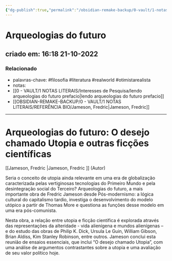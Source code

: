 ```yaml
---
{"dg-publish":true,"permalink":"/obsidian-remake-backup/0-vault/1-notas-literais/referencia-bio/arqueologias-do-futuro/","tags":["filosofia","literatura","realworld","otimistarealista"],"dgHomeLink":true,"dgShowLocalGraph":true,"dgShowFileTree":true,"dgEnableSearch":true,"noteIcon":""}
---
```


# Arqueologias do futuro

## criado em: 16:18 21-10-2022

### Relacionado

- palavras-chave: #filosofia #literatura #realworld #otimistarealista 
- notas:
- [[0 - VAULT/1 NOTAS LITERAIS/Interesses de Pesquisa/lendo arqueologias do futuro prefacio\|lendo arqueologias do futuro prefacio]]
- [[OBSIDIAN-REMAKE-BACKUP/0 - VAULT/1 NOTAS LITERAIS/REFERÊNCIA BIO/Jameson, Fredric\|Jameson, Fredric]]
---

# Arqueologias do futuro: O desejo chamado Utopia e outras ficções científicas

[[Jameson, Fredric \|Jameson, Fredric ]] (Autor)

Seria o conceito de utopia ainda relevante em uma era de globalização caracterizada pelas vertiginosas tecnologias do Primeiro Mundo e pela desintegração social do Terceiro? Arqueologias do futuro, a mais importante obra de Fredric Jameson desde Pós-modernismo: a lógica cultural do capitalismo tardio, investiga o desenvolvimento do modelo utópico a partir de Thomas More e questiona as funções desse modelo em uma era pós-comunista.  

Nesta obra, a relação entre utopia e ficção científica é explorada através das representações da alteridade - vida alienígena e mundos alienígenas – e do estudo das obras de Philip K. Dick, Ursula Le Guin, William Gibson, Brian Aldiss, Kim Stanley Robinson, entre outros. Jameson conclui esta reunião de ensaios essenciais, que inclui “O desejo chamado Utopia”, com uma análise de argumentos contrastantes sobre a utopia e uma avaliação de seu valor político hoje.